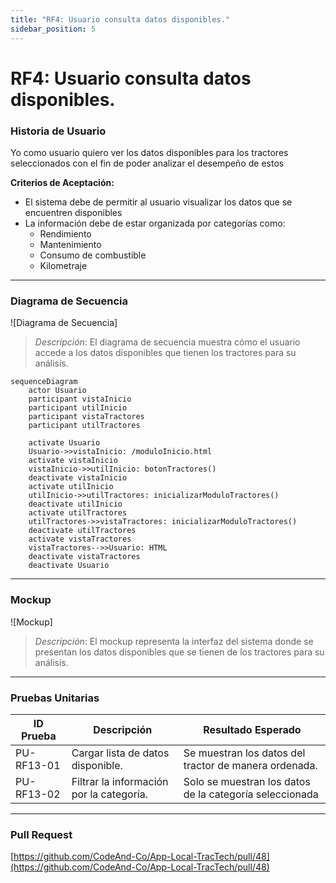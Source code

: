 ```yaml
---
title: "RF4: Usuario consulta datos disponibles."  
sidebar_position: 5
---
```


# RF4: Usuario consulta datos disponibles.

### Historia de Usuario

Yo como usuario quiero ver los datos disponibles para los tractores seleccionados con el fin de poder analizar el desempeño de estos

  **Criterios de Aceptación:**
  - El sistema debe de permitir al usuario visualizar los datos que se encuentren disponibles
  - La información debe de estar organizada por categorías como:
    - Rendimiento
    - Mantenimiento
    - Consumo de combustible
    - Kilometraje

---

### Diagrama de Secuencia

![Diagrama de Secuencia] 

> *Descripción*: El diagrama de secuencia muestra cómo el usuario accede a los datos disponibles que tienen los tractores para su análisis.

```mermaid
sequenceDiagram
    actor Usuario
    participant vistaInicio
    participant utilInicio
    participant vistaTractores
    participant utilTractores

    activate Usuario
    Usuario->>vistaInicio: /moduloInicio.html
    activate vistaInicio
    vistaInicio->>utilInicio: botonTractores()
    deactivate vistaInicio
    activate utilInicio
    utilInicio->>utilTractores: inicializarModuloTractores()
    deactivate utilInicio
    activate utilTractores
    utilTractores->>vistaTractores: inicializarModuloTractores()
    deactivate utilTractores
    activate vistaTractores
    vistaTractores-->>Usuario: HTML
    deactivate vistaTractores
    deactivate Usuario

```
---

### Mockup

![Mockup]

> *Descripción*: El mockup representa la interfaz del sistema donde se presentan los datos disponibles que se tienen de los tractores para su análisis.

---

### Pruebas Unitarias 
| ID Prueba | Descripción | Resultado Esperado |
|-----------|-------------|--------------------|
|PU-RF13-01|Cargar lista de datos disponible.|Se muestran los datos del tractor de manera ordenada.|
|PU-RF13-02|Filtrar la información por la categoría.|Solo se muestran los datos de la categoría seleccionada|

---

### Pull Request
[https://github.com/CodeAnd-Co/App-Local-TracTech/pull/48](https://github.com/CodeAnd-Co/App-Local-TracTech/pull/48)